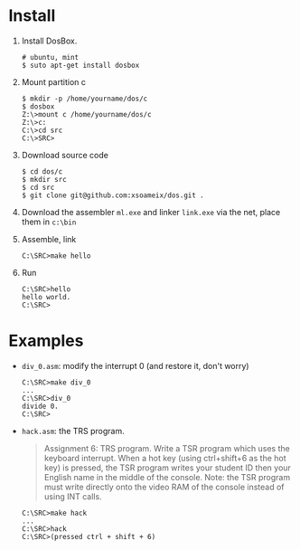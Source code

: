 # Install

1.  Install DosBox.

        # ubuntu, mint
        $ suto apt-get install dosbox

2.  Mount partition c

        $ mkdir -p /home/yourname/dos/c
        $ dosbox
        Z:\>mount c /home/yourname/dos/c
        Z:\>c:
        C:\>cd src
        C:\>SRC>

3.  Download source code

        $ cd dos/c
        $ mkdir src
        $ cd src
        $ git clone git@github.com:xsoameix/dos.git .

4.  Download the assembler `ml.exe` and linker `link.exe` via the net, place them in `c:\bin`

5.  Assemble, link

        C:\SRC>make hello

6.  Run

        C:\SRC>hello
        hello world.
        C:\SRC>

#   Examples

*   `div_0.asm`: modify the interrupt 0 (and restore it, don't worry)

        C:\SRC>make div_0
        ...
        C:\SRC>div_0
        divide 0.
        C:\SRC>

*   `hack.asm`: the TRS program.

    > Assignment 6: TRS program.
    > Write a TSR program which uses the keyboard interrupt.
    > When a hot key (using ctrl+shift+6 as the hot key) is pressed, the TSR program writes your student ID then your English name in the middle of the console.
    > Note: the TSR program must write directly onto the video RAM of the console instead of using INT calls.

        C:\SRC>make hack
        ...
        C:\SRC>hack
        C:\SRC>(pressed ctrl + shift + 6)
